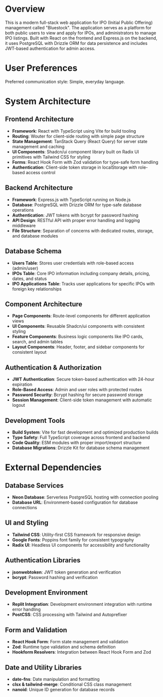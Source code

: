 # Overview

This is a modern full-stack web application for IPO (Initial Public Offering) management called "Bluestock". The application serves as a platform for both public users to view and apply for IPOs, and administrators to manage IPO listings. Built with React on the frontend and Express.js on the backend, it uses PostgreSQL with Drizzle ORM for data persistence and includes JWT-based authentication for admin access.

# User Preferences

Preferred communication style: Simple, everyday language.

# System Architecture

## Frontend Architecture
- **Framework**: React with TypeScript using Vite for build tooling
- **Routing**: Wouter for client-side routing with simple page structure
- **State Management**: TanStack Query (React Query) for server state management and caching
- **UI Components**: Shadcn/ui component library built on Radix UI primitives with Tailwind CSS for styling
- **Forms**: React Hook Form with Zod validation for type-safe form handling
- **Authentication**: Client-side token storage in localStorage with role-based access control

## Backend Architecture
- **Framework**: Express.js with TypeScript running on Node.js
- **Database**: PostgreSQL with Drizzle ORM for type-safe database operations
- **Authentication**: JWT tokens with bcrypt for password hashing
- **API Design**: RESTful API with proper error handling and logging middleware
- **File Structure**: Separation of concerns with dedicated routes, storage, and database modules

## Database Schema
- **Users Table**: Stores user credentials with role-based access (admin/user)
- **IPOs Table**: Core IPO information including company details, pricing, dates, and status
- **IPO Applications Table**: Tracks user applications for specific IPOs with foreign key relationships

## Component Architecture
- **Page Components**: Route-level components for different application views
- **UI Components**: Reusable Shadcn/ui components with consistent styling
- **Feature Components**: Business logic components like IPO cards, search, and admin tables
- **Layout Components**: Header, footer, and sidebar components for consistent layout

## Authentication & Authorization
- **JWT Authentication**: Secure token-based authentication with 24-hour expiration
- **Role-Based Access**: Admin and user roles with protected routes
- **Password Security**: Bcrypt hashing for secure password storage
- **Session Management**: Client-side token management with automatic logout

## Development Tools
- **Build System**: Vite for fast development and optimized production builds
- **Type Safety**: Full TypeScript coverage across frontend and backend
- **Code Quality**: ESM modules with proper import/export structure
- **Database Migrations**: Drizzle Kit for database schema management

# External Dependencies

## Database Services
- **Neon Database**: Serverless PostgreSQL hosting with connection pooling
- **Database URL**: Environment-based configuration for database connections

## UI and Styling
- **Tailwind CSS**: Utility-first CSS framework for responsive design
- **Google Fonts**: Poppins font family for consistent typography
- **Radix UI**: Headless UI components for accessibility and functionality

## Authentication Libraries
- **jsonwebtoken**: JWT token generation and verification
- **bcrypt**: Password hashing and verification

## Development Environment
- **Replit Integration**: Development environment integration with runtime error handling
- **PostCSS**: CSS processing with Tailwind and Autoprefixer

## Form and Validation
- **React Hook Form**: Form state management and validation
- **Zod**: Runtime type validation and schema definition
- **Hookform Resolvers**: Integration between React Hook Form and Zod

## Date and Utility Libraries
- **date-fns**: Date manipulation and formatting
- **clsx & tailwind-merge**: Conditional CSS class management
- **nanoid**: Unique ID generation for database records